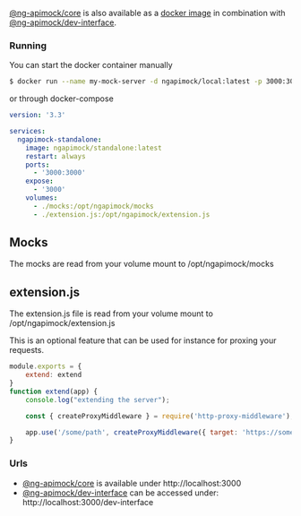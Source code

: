 [@ng-apimock/core](https://github.com/ng-apimock/core) is also available as a [docker image](https://hub.docker.com/r/ngapimock/standalone) in combination with [@ng-apimock/dev-interface](https://github.com/ng-apimock/dev-interface).

### Running
You can start the docker container manually

```bash
$ docker run --name my-mock-server -d ngapimock/local:latest -p 3000:3000 -v ./mocks:/opt/ngapimock/mocks -v ./extension.js:/opt/ngapimock/extension.js
```
or through docker-compose

```yaml
version: '3.3'

services:
  ngapimock-standalone:
    image: ngapimock/standalone:latest
    restart: always
    ports:
      - '3000:3000'
    expose:
      - '3000'
    volumes:
      - ./mocks:/opt/ngapimock/mocks 
      - ./extension.js:/opt/ngapimock/extension.js 
```

## Mocks
The mocks are read from your volume mount to /opt/ngapimock/mocks

## extension.js
The extension.js file is read from your volume mount to /opt/ngapimock/extension.js

This is an optional feature that can be used for instance for proxing your requests.
```js
module.exports = {
    extend: extend
}
function extend(app) {
    console.log("extending the server");

    const { createProxyMiddleware } = require('http-proxy-middleware');

    app.use('/some/path', createProxyMiddleware({ target: 'https://some.api',changeOrigin: true,timeout: 5000}));
}
```

### Urls
- [@ng-apimock/core](https://github.com/ng-apimock/core) is available under http://localhost:3000
- [@ng-apimock/dev-interface](https://github.com/ng-apimock/dev-interface) can be accessed under: http://localhost:3000/dev-interface
